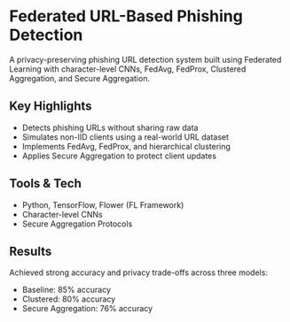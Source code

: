# Federated URL-Based Phishing Detection

A privacy-preserving phishing URL detection system built using Federated Learning with character-level CNNs, FedAvg, FedProx, Clustered Aggregation, and Secure Aggregation.

## Key Highlights
- Detects phishing URLs without sharing raw data
- Simulates non-IID clients using a real-world URL dataset
- Implements FedAvg, FedProx, and hierarchical clustering
- Applies Secure Aggregation to protect client updates

## Tools & Tech
- Python, TensorFlow, Flower (FL Framework)
- Character-level CNNs
- Secure Aggregation Protocols

## Results
Achieved strong accuracy and privacy trade-offs across three models:
- Baseline: 85% accuracy
- Clustered: 80% accuracy
- Secure Aggregation: 76% accuracy
